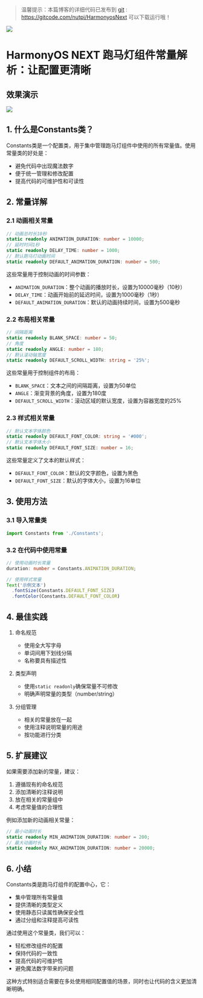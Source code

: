 > 温馨提示：本篇博客的详细代码已发布到 [git](https://gitcode.com/nutpi/HarmonyosNext) : https://gitcode.com/nutpi/HarmonyosNext 可以下载运行哦！

![](../images/img_9c5938f3.png)

# HarmonyOS NEXT 跑马灯组件常量解析：让配置更清晰
## 效果演示

![](../images/img_97896a98.png)
## 1. 什么是Constants类？

Constants类是一个配置类，用于集中管理跑马灯组件中使用的所有常量值。使用常量类的好处是：
- 避免代码中出现魔法数字
- 便于统一管理和修改配置
- 提高代码的可维护性和可读性

## 2. 常量详解

### 2.1 动画相关常量

```typescript
// 动画总时长10秒
static readonly ANIMATION_DURATION: number = 10000;
// 延时时间1秒
static readonly DELAY_TIME: number = 1000;
// 默认跑马灯动画时间
static readonly DEFAULT_ANIMATION_DURATION: number = 500;
```

这些常量用于控制动画的时间参数：
- `ANIMATION_DURATION`：整个动画的播放时长，设置为10000毫秒（10秒）
- `DELAY_TIME`：动画开始前的延迟时间，设置为1000毫秒（1秒）
- `DEFAULT_ANIMATION_DURATION`：默认的动画持续时间，设置为500毫秒

### 2.2 布局相关常量

```typescript
// 间隔距离
static readonly BLANK_SPACE: number = 50;
// 角度
static readonly ANGLE: number = 180;
// 默认滚动轴宽度
static readonly DEFAULT_SCROLL_WIDTH: string = '25%';
```

这些常量用于控制组件的布局：
- `BLANK_SPACE`：文本之间的间隔距离，设置为50单位
- `ANGLE`：渐变背景的角度，设置为180度
- `DEFAULT_SCROLL_WIDTH`：滚动区域的默认宽度，设置为容器宽度的25%

### 2.3 样式相关常量

```typescript
// 默认文本字体颜色
static readonly DEFAULT_FONT_COLOR: string = '#000';
// 默认文本字体大小
static readonly DEFAULT_FONT_SIZE: number = 16;
```

这些常量定义了文本的默认样式：
- `DEFAULT_FONT_COLOR`：默认的文字颜色，设置为黑色
- `DEFAULT_FONT_SIZE`：默认的字体大小，设置为16单位

## 3. 使用方法

### 3.1 导入常量类

```typescript
import Constants from './Constants';
```

### 3.2 在代码中使用常量

```typescript
// 使用动画时长常量
duration: number = Constants.ANIMATION_DURATION;

// 使用样式常量
Text('示例文本')
  .fontSize(Constants.DEFAULT_FONT_SIZE)
  .fontColor(Constants.DEFAULT_FONT_COLOR)
```

## 4. 最佳实践

1. 命名规范
   - 使用全大写字母
   - 单词间用下划线分隔
   - 名称要具有描述性

2. 类型声明
   - 使用`static readonly`确保常量不可修改
   - 明确声明常量的类型（number/string）

3. 分组管理
   - 相关的常量放在一起
   - 使用注释说明常量的用途
   - 按功能进行分类

## 5. 扩展建议

如果需要添加新的常量，建议：

1. 遵循现有的命名规范
2. 添加清晰的注释说明
3. 放在相关的常量组中
4. 考虑常量值的合理性

例如添加新的动画相关常量：

```typescript
// 最小动画时长
static readonly MIN_ANIMATION_DURATION: number = 200;
// 最大动画时长
static readonly MAX_ANIMATION_DURATION: number = 20000;
```

## 6. 小结

Constants类是跑马灯组件的配置中心，它：
- 集中管理所有常量值
- 提供清晰的类型定义
- 使用静态只读属性确保安全性
- 通过分组和注释提高可读性

通过使用这个常量类，我们可以：
- 轻松修改组件的配置
- 保持代码的一致性
- 提高代码的可维护性
- 避免魔法数字带来的问题

这种方式特别适合需要在多处使用相同配置值的场景，同时也让代码的含义更加清晰明确。
